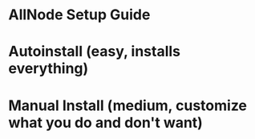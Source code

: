 # AllNode Setup Guide

# Autoinstall (easy, installs everything)

# Manual Install (medium, customize what you do and don't want)

